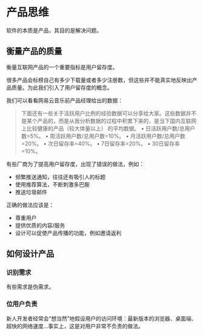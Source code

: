 # 产品思维

软件的本质是产品，其目的是解决问题。

## 衡量产品的质量

衡量互联网产品的一个重要指标是用户留存度。

很多产品会标榜自己有多少下载量或者多少注册数，但这些并不能真实地反映出产品质量。为此我们引入了用户留存度的概念。

我们可以看看网易云音乐前产品经理给出的数据：

> 下面还有一些关于活跃用户比例的经验数据可以分享给大家。这些数据并不是某个产品的，而是从我分析数据的过程中积累下来的，是当下国内互联网上比较健康的产品（较大体量以上） 的平均数据。
•	日活跃用户数/总用户数=5%。
•	周活跃用户数/总用户数=10%。
•	月活跃用户数/总用户数=20%。
•	次日留存率=40%。
•	7日留存率=20%。
•	30日留存率=10%。
> 

有些厂商为了提高用户留存度，出现了错误的做法，例如：

- 频繁推送通知，往往还有吸引人的标题
- 使用推荐算法，不断刺激多巴胺
- 推送垃圾邮件

正确的做法应该是：

- 尊重用户
- 提供优质的内容/服务
- 设计可以促使产品传播的功能，例如邀请返利

## 如何设计产品

### 识别需求

有些需求是伪需求。

### 位用户负责

新人开发者经常会“想当然”地假设用户的访问环境：最新版本的浏览器、桌面端、超快的网络速度…事实上，这是对用户非常不负责的做法。
